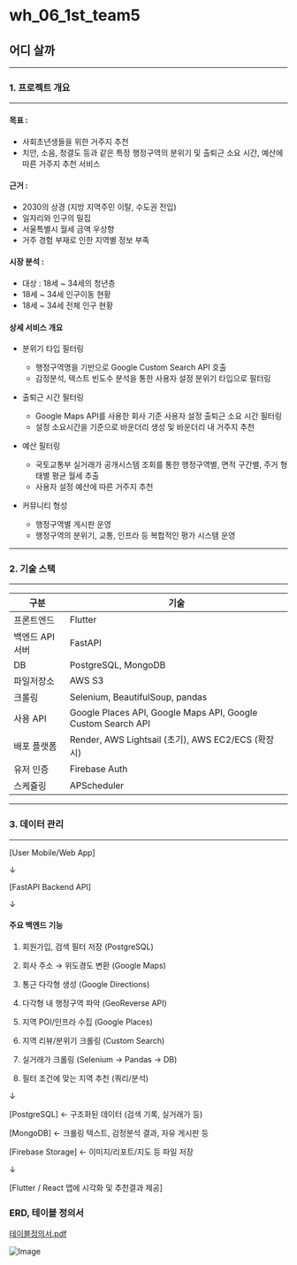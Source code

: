 # wh_06_1st_team5

## 어디 살까
---
### 1. 프로젝트 개요
---
#### 목표 : 
- 사회초년생들을 위한 거주지 추천
- 치안, 소음, 청결도 등과 같은 특정 행정구역의 분위기 및 
  출퇴근 소요 시간, 예산에 따른 거주지 추천 서비스

#### 근거 : 
- 2030의 상경 (지방 지역주민 이탈, 수도권 전입)
- 일자리와 인구의 밀집
- 서울특별시 월세 금액 우상향
- 거주 경험 부재로 인한 지역별 정보 부족

#### 시장 분석 :
- 대상 : 18세 ~ 34세의 청년층
 - 18세 ~ 34세 인구이동 현황
 - 18세 ~ 34세 전체 인구 현황

#### 상세 서비스 개요
- 분위기 타입 필터링
    - 행정구역명을 기반으로 Google Custom Search API 호출
    - 감정분석, 텍스트 빈도수 분석을 통한 사용자 설정 분위기 타입으로 필터링

- 출퇴근 시간 필터링
    - Google Maps API를 사용한 회사 기준 사용자 설정 출퇴근 소요 시간 필터링
    - 설정 소요시간을 기준으로 바운더리 생성 및 바운더리 내 거주지 추천

- 예산 필터링
    - 국토교통부 실거래가 공개시스템 조회를 통한 행정구역별, 면적 구간별, 주거 형태별 평균 월세 추출
    - 사용자 설정 예산에 따른 거주지 추천

- 커뮤니티 형성
    - 행정구역별 게시판 운영
    - 행정구역의 분위기, 교통, 인프라 등 복합적인 평가 시스템 운영
---
### 2. 기술 스택
---
|구분|기술|
|------|---|
|프론트엔드|Flutter|
|백엔드 API 서버|FastAPI|
|DB|PostgreSQL, MongoDB|
|파일저장소|AWS S3|
|크롤링|Selenium, BeautifulSoup, pandas|
|사용 API|Google Places API, Google Maps API, Google Custom Search API|
|배포 플랫폼|Render, AWS Lightsail (초기), AWS EC2/ECS (확장 시)|
|유저 인증|Firebase Auth|
|스케쥴링|APScheduler|
---
### 3. 데이터 관리
---
[User Mobile/Web App]

↓

[FastAPI Backend API]

↓

#### 주요 백엔드 기능

1. 회원가입, 검색 필터 저장 (PostgreSQL)

2. 회사 주소 → 위도경도 변환 (Google Maps)

3. 통근 다각형 생성 (Google Directions)

4. 다각형 내 행정구역 파악 (GeoReverse API)

5. 지역 POI/인프라 수집 (Google Places)

6. 지역 리뷰/분위기 크롤링 (Custom Search)

7. 실거래가 크롤링 (Selenium → Pandas → DB)

8. 필터 조건에 맞는 지역 추천 (쿼리/분석)

↓

[PostgreSQL] ← 구조화된 데이터 (검색 기록, 실거래가 등)

[MongoDB]   ← 크롤링 텍스트, 감정분석 결과, 자유 게시판 등

[Firebase Storage] ← 이미지/리포트/지도 등 파일 저장

↓

[Flutter / React 앱에 시각화 및 추천결과 제공]

### ERD, 테이블 정의서
[테이블정의서.pdf](https://github.com/user-attachments/files/20114487/default.pdf)


![Image](https://github.com/user-attachments/assets/cb7b1ff6-1663-478e-b1e4-57ef97d779c4)


